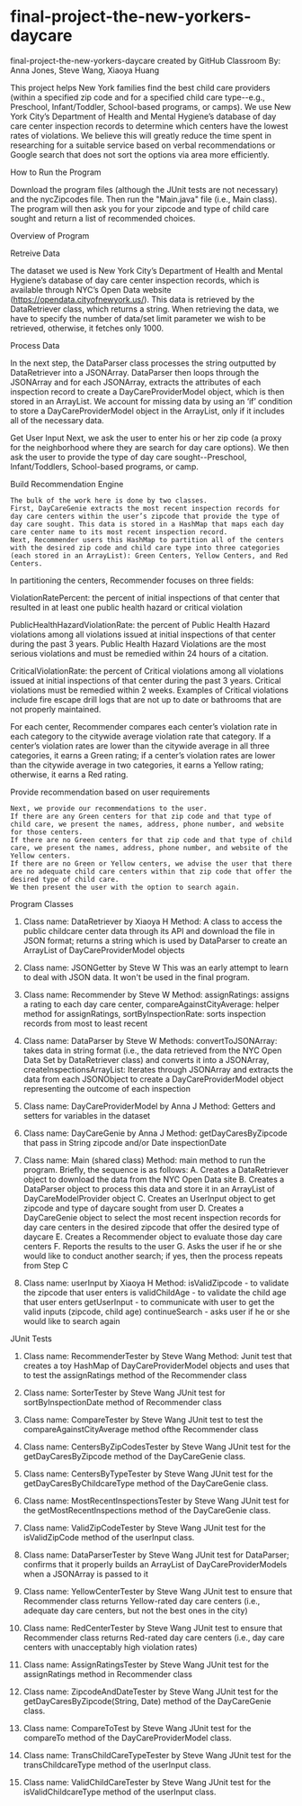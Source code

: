 # final-project-the-new-yorkers-daycare
final-project-the-new-yorkers-daycare created by GitHub Classroom
By: Anna Jones, Steve Wang, Xiaoya Huang

This project helps New York families find the best child care providers (within a specified zip code and for a specified child care type--e.g., Preschool, Infant/Toddler, School-based programs, or camps). We use New York City’s Department of Health and Mental Hygiene’s database of day care center inspection records to determine which centers have the lowest rates of violations. We believe this will greatly reduce the time spent in researching for a suitable service based on verbal recommendations or Google search that does not sort the options via area more efficiently. 

How to Run the Program

Download the program files (although the JUnit tests are not necessary) and the nycZipcodes file.
Then run the "Main.java" file (i.e., Main class).
The program will then ask you for your zipcode and type of child care sought and return a list of recommended choices.

Overview of Program

Retreive Data

The dataset we used is New York City’s Department of Health and Mental Hygiene’s database of day care center inspection records, which is available through NYC’s Open Data website (https://opendata.cityofnewyork.us/). This data is retrieved by the DataRetriever class, which returns a string. When retrieving the data, we have to specify the number of data/set limit parameter we wish to be retrieved, otherwise, it fetches only 1000.

Process Data

In the next step, the DataParser class processes the string outputted by DataRetriever into a JSONArray. DataParser then loops through the JSONArray and for each JSONArray, extracts the attributes of each inspection record to create a DayCareProviderModel object, which is then stored in an ArrayList. We account for missing data by using an ‘if’ condition to store a DayCareProviderModel object in the ArrayList, only if it includes all of the necessary data.

Get User Input
	Next, we ask the user to enter his or her zip code (a proxy for the neighborhood where they are search for day care options). We then ask the user to provide the type of day care sought--Preschool, Infant/Toddlers, School-based programs, or camp.

Build Recommendation Engine

	The bulk of the work here is done by two classes.
	First, DayCareGenie extracts the most recent inspection records for day care centers within the user’s zipcode that provide the type of day care sought. This data is stored in a HashMap that maps each day care center name to its most recent inspection record.
	Next, Recommender users this HashMap to partition all of the centers with the desired zip code and child care type into three categories (each stored in an ArrayList): Green Centers, Yellow Centers, and Red Centers.
In partitioning the centers, Recommender focuses on three fields:

ViolationRatePercent: the percent of initial inspections of that center that resulted in at least one public health hazard or critical violation

PublicHealthHazardViolationRate: the percent of Public Health Hazard violations among all violations issued at initial inspections of that center during the past 3 years. Public Health Hazard Violations are the most serious violations and must be remedied within 24 hours of a citation.

CriticalViolationRate: the percent of Critical violations among all violations issued at initial inspections of that center during the past 3 years. Critical violations must be remedied within 2 weeks. Examples of Critical violations include fire escape drill logs that are not up to date or bathrooms that are not properly maintained.

For each center, Recommender compares each center’s violation rate in each category to the citywide average violation rate that category. If a center’s violation rates are lower than the citywide average in all three categories, it earns a Green rating; if a center’s violation rates are lower than the citywide average in two categories, it earns a Yellow rating; otherwise, it earns a Red rating.

Provide recommendation based on user requirements

	Next, we provide our recommendations to the user.
	If there are any Green centers for that zip code and that type of child care, we present the names, address, phone number, and website for those centers.
	If there are no Green centers for that zip code and that type of child care, we present the names, address, phone number, and website of the Yellow centers.
	If there are no Green or Yellow centers, we advise the user that there are no adequate child care centers within that zip code that offer the desired type of child care.
	We then present the user with the option to search again.

Program Classes

1. Class name: DataRetriever by Xiaoya H
Method: A class to access the public childcare center data through its API and download the file in JSON format; returns a string which is used by DataParser to create an ArrayList of DayCareProviderModel objects

2. Class name: JSONGetter by Steve W
This was an early attempt to learn to deal with JSON data. It won't be used in the final program.

3. Class name: Recommender by Steve W
Method: assignRatings: assigns a rating to each day care center, compareAgainstCityAverage: helper method for assignRatings, sortByInspectionRate: sorts inspection records from most to least recent

4. Class name: DataParser by Steve W
Methods: convertToJSONArray: takes data in string format (i.e., the data retrieved from the NYC Open Data Set by DataRetriever class) and converts it into a JSONArray, createInspectionsArrayList: Iterates through JSONArray and extracts the data from each JSONObject to create a DayCareProviderModel object representing the outcome of each inspection

5. Class name: DayCareProviderModel by Anna J
Method: Getters and setters for variables in the dataset

6. Class name: DayCareGenie by Anna J
Method: getDayCaresByZipcode that pass in String zipcode and/or Date inspectionDate

7. Class name: Main (shared class)
Method: main method to run the program. Briefly, the sequence is as follows:
A. Creates a DataRetriever object to download the data from the NYC Open Data site
B. Creates a DataParser object to process this data and store it in an ArrayList of DayCareModelProvider object
C. Creates an UserInput object to get zipcode and type of daycare sought from user
D. Creates a DayCareGenie object to select the most recent inspection records for day care centers in the desired zipcode that offer the desired type of daycare
E. Creates a Recommender object to evaluate those day care centers
F. Reports the results to the user
G. Asks the user if he or she would like to conduct another search; if yes, then the process repeats from Step C

8. Class name: userInput by Xiaoya H
Method: isValidZipcode - to validate the zipcode that user enters
is validChildAge - to validate the child age that user enters
getUserInput - to communicate with user to get the valid inputs (zipcode, child age)
continueSearch - asks user if he or she would like to search again

JUnit Tests
1. Class name: RecommenderTester by Steve Wang
Method: Junit test that creates a toy HashMap of DayCareProviderModel objects and uses that to test the assignRatings method of the Recommender class

2. Class name: SorterTester by Steve Wang
JUnit test for sortByInspectionDate method of Recommender class

3. Class name: CompareTester by Steve Wang
JUnit test to test the compareAgainstCityAverage method ofthe Recommender class

4. Class name: CentersByZipCodesTester by Steve Wang
JUnit test for the getDayCaresByZipcode method of the DayCareGenie class.

5. Class name: CentersByTypeTester by Steve Wang
JUnit test for the getDayCaresByChildcareType method of the DayCareGenie class.

6. Class name: MostRecentInspectionsTester by Steve Wang
JUnit test for the getMostRecentInspections method of the DayCareGenie class.

7. Class name: ValidZipCodeTester by Steve Wang
JUnit test for the isValidZipCode method of the userInput class.

8. Class name: DataParserTester by Steve Wang
JUnit test for DataParser; confirms that it properly builds an ArrayList of DayCareProviderModels when a JSONArray 
is passed to it

9. Class name: YellowCenterTester by Steve Wang
JUnit test to ensure that Recommender class returns Yellow-rated day care centers (i.e., adequate day care centers, but not 
the best ones in the city)

10. Class name: RedCenterTester by Steve Wang
JUnit test to ensure that Recommender class returns Red-rated day care centers (i.e., day care centers with unacceptably high violation rates)

11. Class name: AssignRatingsTester by Steve Wang
JUnit test for the assignRatings method in Recommender class

12. Class name: ZipcodeAndDateTester by Steve Wang
JUnit test for the getDayCaresByZipcode(String, Date) method of the DayCareGenie class.

13. Class name: CompareToTest by Steve Wang
JUnit test for the compareTo method of the DayCareProviderModel class.

14. Class name: TransChildCareTypeTester by Steve Wang
JUnit test for the transChildcareType method of the userInput class.

15. Class name: ValidChildCareTester by Steve Wang
JUnit test for the isValidChildcareType method of the userInput class.
